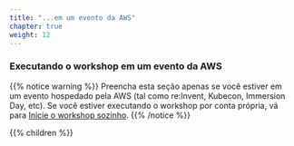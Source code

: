 ```yaml
---
title: "...em um evento da AWS"
chapter: true
weight: 12
---
```


### Executando o workshop em um evento da AWS

{{% notice warning %}}
Preencha esta seção apenas se você estiver em um evento hospedado pela AWS (tal como re:Invent, Kubecon, Immersion Day, etc). Se você estiver executando o workshop por conta própria, vá para [Inicie o workshop sozinho](../self_paced/).
{{% /notice %}}

{{% children %}}
